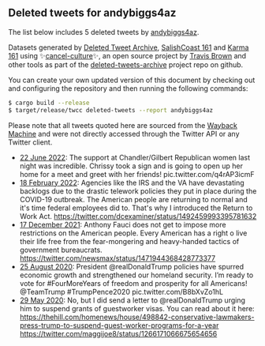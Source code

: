 ## Deleted tweets for andybiggs4az

The list below includes 5 deleted tweets by
[andybiggs4az](https://twitter.com/andybiggs4az).



Datasets generated by [Deleted Tweet Archive](https://twitter.com/deletedtweet161), 
[SalishCoast 161](https://twitter.com/SalishCoastA) and [Karma 161](https://twitter.com/KarmaOneSixOne) 
using ✨[cancel-culture](https://github.com/travisbrown/cancel-culture)✨, an open source project by 
[Travis Brown](https://twitter.com/travisbrown) and other tools as part of the 
[deleted-tweets-archive](https://github.com/salcoast/deleted-tweets-archive/) project repo on github.

You can create your own updated version of this document by checking out and configuring the
repository and then running the following commands:

```bash
$ cargo build --release
$ target/release/twcc deleted-tweets --report andybiggs4az
```

Please note that all tweets quoted here are sourced from the
[Wayback Machine](https://web.archive.org) and were not directly accessed through the Twitter API or
any Twitter client.

* [22 June 2022](https://web.archive.org/web/20220622160439/https://twitter.com/andybiggs4az/status/1539637946784948224): The support at Chandler/Gilbert Republican women last night was incredible. Chrissy took a sign and is going to open up her home for a meet and greet with her friends! pic.twitter.com/q4rAP3icmF
* [18 February 2022](https://web.archive.org/web/20220218030219/https://twitter.com/andybiggs4az/status/1494507265939976192): Agencies like the IRS and the VA have devastating backlogs due to the drastic telework policies they put in place during the COVID-19 outbreak.  The American people are returning to normal and it's time federal employees did to. That's why I introduced the Return to Work Act. https://twitter.com/dcexaminer/status/1492459993395781632
* [17 December 2021](https://web.archive.org/web/20211217211517/https://twitter.com/andybiggs4az/status/1471950852935933955): Anthony Fauci does not get to impose more restrictions on the American people. Every American has a right o live their life free from the fear-mongering and heavy-handed tactics of government bureaucrats. https://twitter.com/newsmax/status/1471944368428773377
* [25 August 2020](https://web.archive.org/web/20200825231054/https://twitter.com/andybiggs4az/status/1298397374537244674): President  @realDonaldTrump  policies have spurred economic growth and strengthened our homeland security. I’m ready to vote for  #FourMoreYears  of freedom and prosperity for all Americans!  @TeamTrump   #TrumpPence2020  pic.twitter.com/B8bXvZo1hL
* [29 May 2020](https://web.archive.org/web/20200529101740/https://twitter.com/andybiggs4az/status/1266181353541795840): No, but I did send a letter to  @realDonaldTrump  urging him to suspend grants of guestworker visas. You can read about it here:  https://thehill.com/homenews/house/498842-conservative-lawmakers-press-trump-to-suspend-guest-worker-programs-for-a-year  https://twitter.com/maggijoe8/status/1266171066675654656
